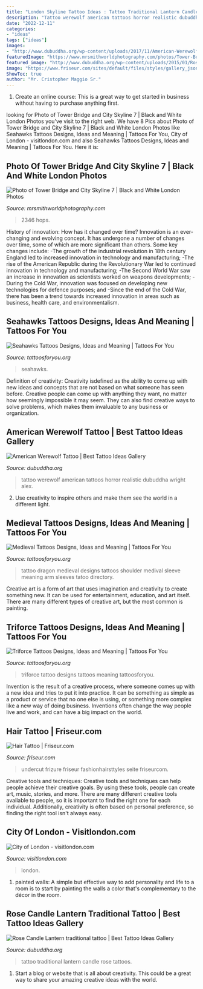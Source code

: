 ```yaml
---
title: "London Skyline Tattoo Ideas : Tattoo Traditional Lantern Candle Rose Tattoos"
description: "Tattoo werewolf american tattoos horror realistic dubuddha wright alex"
date: "2022-12-11"
categories:
- "ideas"
tags: ["ideas"]
images:
- "http://www.dubuddha.org/wp-content/uploads/2017/11/American-Werewolf-Tattoo-by-Alex-Wright-728x727.jpg"
featuredImage: "https://www.mrsmithworldphotography.com/photos/Tower-Bridge-and-City-Skyline-7.jpg"
featured_image: "http://www.dubuddha.org/wp-content/uploads/2015/01/Rose-Candle-Lantern-traditional-tattoo.jpg"
image: "https://www.friseur.com/sites/default/files/styles/gallery_json_new/public/trends/wahl-gmbh-hair-tattoos-step-step-11069.jpg?itok=18-1uat1"
ShowToc: true
author: "Mr. Cristopher Maggio Sr."
---
```



1. Create an online course: This is a great way to get started in business without having to purchase anything first.

	

		
looking for Photo of Tower Bridge and City Skyline 7 | Black and White London Photos you've visit to the right web. We have 8 Pics about Photo of Tower Bridge and City Skyline 7 | Black and White London Photos like Seahawks Tattoos Designs, Ideas and Meaning | Tattoos For You, City of London - visitlondon.com and also Seahawks Tattoos Designs, Ideas and Meaning | Tattoos For You. Here it is:
		
    
## Photo Of Tower Bridge And City Skyline 7 | Black And White London Photos

<img loading=lazy src="https://www.mrsmithworldphotography.com/photos/Tower-Bridge-and-City-Skyline-7.jpg" onerror="this.onerror=null;this.src='https://tse2.mm.bing.net/th?id=OIP.BYPST9pN0ijBVBR6KJy_vQHaCe&amp;pid=15.1';" alt="Photo of Tower Bridge and City Skyline 7 | Black and White London Photos">

_Source: mrsmithworldphotography.com_

>2346 hops. 

	

History of innovation: How has it changed over time?
Innovation is an ever-changing and evolving concept. It has undergone a number of changes over time, some of which are more significant than others. 
Some key changes include: 
-The growth of the industrial revolution in 18th century England led to increased innovation in technology and manufacturing; 
-The rise of the American Republic during the Revolutionary War led to continued innovation in technology and manufacturing; 
-The Second World War saw an increase in innovation as scientists worked on weapons developments; 
-During the Cold War, innovation was focused on developing new technologies for defence purposes; and 
-Since the end of the Cold War, there has been a trend towards increased innovation in areas such as business, health care, and environmentalism.

    
## Seahawks Tattoos Designs, Ideas And Meaning | Tattoos For You

<img loading=lazy src="https://www.tattoosforyou.org/wp-content/uploads/2016/02/Seahawks-Tattoo-Images.jpg" onerror="this.onerror=null;this.src='https://tse4.mm.bing.net/th?id=OIP.61B5lM_h5hIpNcVLoCZlIwHaE8&amp;pid=15.1';" alt="Seahawks Tattoos Designs, Ideas and Meaning | Tattoos For You">

_Source: tattoosforyou.org_

>seahawks. 

	

Definition of creativity:
Creativity isdefined as the ability to come up with new ideas and concepts that are not based on what someone has seen before. Creative people can come up with anything they want, no matter how seemingly impossible it may seem. They can also find creative ways to solve problems, which makes them invaluable to any business or organization.

    
## American Werewolf Tattoo | Best Tattoo Ideas Gallery

<img loading=lazy src="http://www.dubuddha.org/wp-content/uploads/2017/11/American-Werewolf-Tattoo-by-Alex-Wright-728x727.jpg" onerror="this.onerror=null;this.src='https://tse4.mm.bing.net/th?id=OIP.pe6_Dr8IjGMi7f8E1jSXzwHaHZ&amp;pid=15.1';" alt="American Werewolf Tattoo | Best Tattoo Ideas Gallery">

_Source: dubuddha.org_

>tattoo werewolf american tattoos horror realistic dubuddha wright alex. 

	

2. Use creativity to inspire others and make them see the world in a different light.

    
## Medieval Tattoos Designs, Ideas And Meaning | Tattoos For You

<img loading=lazy src="https://www.tattoosforyou.org/wp-content/uploads/2016/03/Medieval-Tattoo-Designs.jpg" onerror="this.onerror=null;this.src='https://tse1.mm.bing.net/th?id=OIP.i-EeFfA_QvZlfVt-MIMQvQHaE8&amp;pid=15.1';" alt="Medieval Tattoos Designs, Ideas and Meaning | Tattoos For You">

_Source: tattoosforyou.org_

>tattoo dragon medieval designs tattoos shoulder medival sleeve meaning arm sleeves tatoo directory. 

	

Creative art is a form of art that uses imagination and creativity to create something new. It can be used for entertainment, education, and art itself. There are many different types of creative art, but the most common is painting.

    
## Triforce Tattoos Designs, Ideas And Meaning | Tattoos For You

<img loading=lazy src="http://www.tattoosforyou.org/wp-content/uploads/2013/11/Triforce-Tattoo-Design.jpg" onerror="this.onerror=null;this.src='https://tse3.mm.bing.net/th?id=OIP.1pGX-AD3DVxWGm2jZJdbPwHaJ3&amp;pid=15.1';" alt="Triforce Tattoos Designs, Ideas and Meaning | Tattoos For You">

_Source: tattoosforyou.org_

>triforce tattoo designs tattoos meaning tattoosforyou. 

	

Invention is the result of a creative process, where someone comes up with a new idea and tries to put it into practice. It can be something as simple as a product or service that no one else is using, or something more complex like a new way of doing business. Inventions often change the way people live and work, and can have a big impact on the world.

    
## Hair Tattoo | Friseur.com

<img loading=lazy src="https://www.friseur.com/sites/default/files/styles/gallery_json_new/public/trends/wahl-gmbh-hair-tattoos-step-step-11069.jpg?itok=18-1uat1" onerror="this.onerror=null;this.src='https://tse2.mm.bing.net/th?id=OIP.Uo7Cf-M_Z_WYKSJc1HUPeAHaJ4&amp;pid=15.1';" alt="Hair Tattoo | Friseur.com">

_Source: friseur.com_

>undercut frizure friseur fashionhairsttyles seite friseurcom. 

	

Creative tools and techniques:
Creative tools and techniques can help people achieve their creative goals. By using these tools, people can create art, music, stories, and more. There are many different creative tools available to people, so it is important to find the right one for each individual. Additionally, creativity is often based on personal preference, so finding the right tool isn't always easy.

    
## City Of London - Visitlondon.com

<img loading=lazy src="https://cdn.londonandpartners.com/cvb/general/89756-640x360-sectors_city_skyline_640.jpg" onerror="this.onerror=null;this.src='https://tse2.mm.bing.net/th?id=OIP.5W5PuN2M-c0boJLQPsMkRwHaEK&amp;pid=15.1';" alt="City of London - visitlondon.com">

_Source: visitlondon.com_

>london. 

	

1. painted walls: A simple but effective way to add personality and life to a room is to start by painting the walls a color that's complementary to the décor in the room.

    
## Rose Candle Lantern Traditional Tattoo | Best Tattoo Ideas Gallery

<img loading=lazy src="http://www.dubuddha.org/wp-content/uploads/2015/01/Rose-Candle-Lantern-traditional-tattoo.jpg" onerror="this.onerror=null;this.src='https://tse4.mm.bing.net/th?id=OIP.BNT911yDa_4ibMdXcW3aWAHaLG&amp;pid=15.1';" alt="Rose Candle Lantern traditional tattoo | Best Tattoo Ideas Gallery">

_Source: dubuddha.org_

>tattoo traditional lantern candle rose tattoos. 

	

1. Start a blog or website that is all about creativity. This could be a great way to share your amazing creative ideas with the world.

